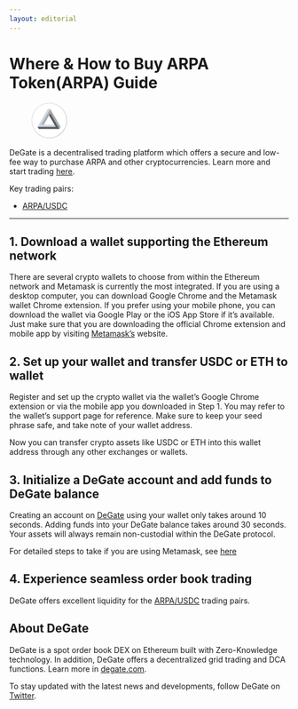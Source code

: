 ```yaml
---
layout: editorial
---
```


# Where & How to Buy ARPA Token(ARPA) Guide

<figure><img src="../.gitbook/assets/arpa_0xba50933c268f567bdc86e1ac131be072c6b0b71a1716284593402.jpg" alt="ARPA" width="64" style="border-radius: 50%;"><figcaption></figcaption></figure>

DeGate is a decentralised trading platform which offers a secure and low-fee way to purchase ARPA and other cryptocurrencies. Learn more and start trading [here](https://app.degate.com/trade/USDC/0xba50933c268f567bdc86e1ac131be072c6b0b71a?utm_source=howtobuy).&#x20;

Key trading pairs:

* [ARPA/USDC](https://app.degate.com/trade/USDC/0xba50933c268f567bdc86e1ac131be072c6b0b71a?utm_source=howtobuy)

***

## 1. Download a wallet supporting the Ethereum network

There are several crypto wallets to choose from within the Ethereum network and Metamask is currently the most integrated. If you are using a desktop computer, you can download Google Chrome and the Metamask wallet Chrome extension. If you prefer using your mobile phone, you can download the wallet via Google Play or the iOS App Store if it’s available. Just make sure that you are downloading the official Chrome extension and mobile app by visiting [Metamask’s](https://metamask.io/) website.

## 2. Set up your wallet and transfer USDC or ETH to wallet

Register and set up the crypto wallet via the wallet’s Google Chrome extension or via the mobile app you downloaded in Step 1. You may refer to the wallet’s support page for reference. Make sure to keep your seed phrase safe, and take note of your wallet address.&#x20;

Now you can transfer crypto assets like USDC or ETH into this wallet address through any other exchanges or wallets.

## 3. Initialize a DeGate account and add funds to DeGate balance

Creating an account on [DeGate](https://app.degate.com/?utm_source=ARPA_howtobuy) using your wallet only takes around 10 seconds. Adding funds into your DeGate balance takes around 30 seconds. Your assets will always remain non-custodial within the DeGate protocol.

For detailed steps to take if you are using Metamask, see [here](https://docs.degate.com/v/product_en/main-features/wallet-connectivity/metamask)

## 4. Experience seamless order book trading

DeGate offers excellent liquidity for the [ARPA/USDC](https://app.degate.com/trade/USDC/0xba50933c268f567bdc86e1ac131be072c6b0b71a?utm_source=howtobuy) trading pairs.&#x20;

## About DeGate

DeGate is a spot order book DEX on Ethereum built with Zero-Knowledge technology. In addition, DeGate offers a decentralized grid trading and DCA functions. Learn more in [degate.com](https://degate.com/?utm_source=ARPA_howtobuy).

To stay updated with the latest news and developments, follow DeGate on [Twitter](https://twitter.com/degatedex).
